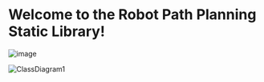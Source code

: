 # Welcome to the Robot Path Planning Static Library!

![image](https://user-images.githubusercontent.com/77941062/226486518-0254b83f-2332-4adf-aaf4-e6388d5aed5a.png)

![ClassDiagram1](https://user-images.githubusercontent.com/77941062/226496178-a1d9415a-e8e0-40db-b76f-9471426929e0.png)
